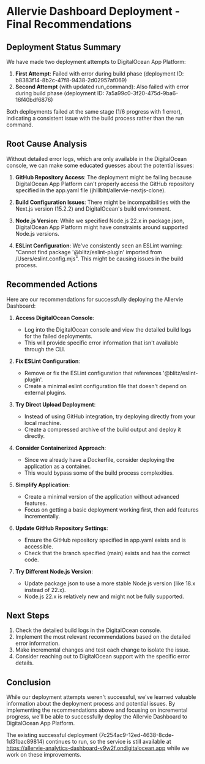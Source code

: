 # Allervie Dashboard Deployment - Final Recommendations

## Deployment Status Summary

We have made two deployment attempts to DigitalOcean App Platform:

1. **First Attempt**: Failed with error during build phase (deployment ID: b8383f14-8b2c-47f8-9438-2d02957af069)
2. **Second Attempt** (with updated run_command): Also failed with error during build phase (deployment ID: 7a5a99c0-3f20-475d-9ba6-16f40bdf6876)

Both deployments failed at the same stage (1/6 progress with 1 error), indicating a consistent issue with the build process rather than the run command.

## Root Cause Analysis

Without detailed error logs, which are only available in the DigitalOcean console, we can make some educated guesses about the potential issues:

1. **GitHub Repository Access**: The deployment might be failing because DigitalOcean App Platform can't properly access the GitHub repository specified in the app.yaml file (jhillbht/allervie-nextjs-clone).

2. **Build Configuration Issues**: There might be incompatibilities with the Next.js version (15.2.2) and DigitalOcean's build environment.

3. **Node.js Version**: While we specified Node.js 22.x in package.json, DigitalOcean App Platform might have constraints around supported Node.js versions.

4. **ESLint Configuration**: We've consistently seen an ESLint warning: "Cannot find package '@blitz/eslint-plugin' imported from /Users/eslint.config.mjs". This might be causing issues in the build process.

## Recommended Actions

Here are our recommendations for successfully deploying the Allervie Dashboard:

1. **Access DigitalOcean Console**:
   - Log into the DigitalOcean console and view the detailed build logs for the failed deployments.
   - This will provide specific error information that isn't available through the CLI.

2. **Fix ESLint Configuration**:
   - Remove or fix the ESLint configuration that references '@blitz/eslint-plugin'.
   - Create a minimal eslint configuration file that doesn't depend on external plugins.

3. **Try Direct Upload Deployment**:
   - Instead of using GitHub integration, try deploying directly from your local machine.
   - Create a compressed archive of the build output and deploy it directly.

4. **Consider Containerized Approach**:
   - Since we already have a Dockerfile, consider deploying the application as a container.
   - This would bypass some of the build process complexities.

5. **Simplify Application**:
   - Create a minimal version of the application without advanced features.
   - Focus on getting a basic deployment working first, then add features incrementally.

6. **Update GitHub Repository Settings**:
   - Ensure the GitHub repository specified in app.yaml exists and is accessible.
   - Check that the branch specified (main) exists and has the correct code.

7. **Try Different Node.js Version**:
   - Update package.json to use a more stable Node.js version (like 18.x instead of 22.x).
   - Node.js 22.x is relatively new and might not be fully supported.

## Next Steps

1. Check the detailed build logs in the DigitalOcean console.
2. Implement the most relevant recommendations based on the detailed error information.
3. Make incremental changes and test each change to isolate the issue.
4. Consider reaching out to DigitalOcean support with the specific error details.

## Conclusion

While our deployment attempts weren't successful, we've learned valuable information about the deployment process and potential issues. By implementing the recommendations above and focusing on incremental progress, we'll be able to successfully deploy the Allervie Dashboard to DigitalOcean App Platform.

The existing successful deployment (7c254ac9-12ed-4638-8cde-1d31bac89814) continues to run, so the service is still available at https://allervie-analytics-dashboard-v9w2f.ondigitalocean.app while we work on these improvements.
